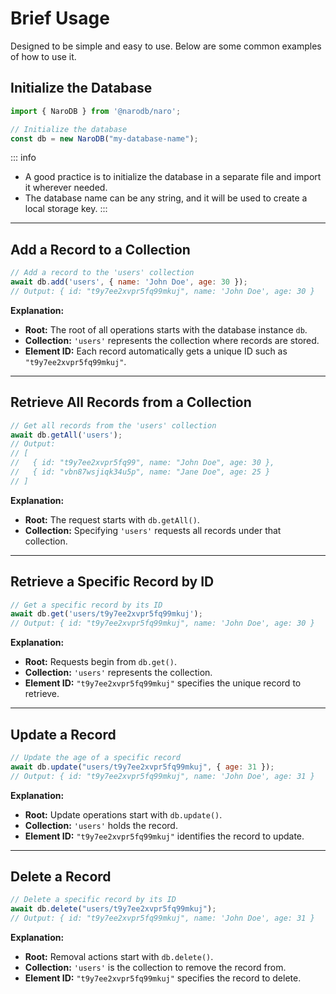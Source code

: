 # Brief Usage

Designed to be simple and easy to use. Below are some common examples of how to use it.

## Initialize the Database

```javascript
import { NaroDB } from '@narodb/naro';

// Initialize the database
const db = new NaroDB("my-database-name");
```

::: info
- A good practice is to initialize the database in a separate file and import it wherever needed.
- The database name can be any string, and it will be used to create a local storage key.
:::

---

## Add a Record to a Collection

```javascript
// Add a record to the 'users' collection
await db.add('users', { name: 'John Doe', age: 30 });
// Output: { id: "t9y7ee2xvpr5fq99mkuj", name: 'John Doe', age: 30 }
```

**Explanation:**

- **Root:** The root of all operations starts with the database instance `db`.
- **Collection:** `'users'` represents the collection where records are stored.
- **Element ID:** Each record automatically gets a unique ID such as `"t9y7ee2xvpr5fq99mkuj"`.

---

## Retrieve All Records from a Collection

```javascript
// Get all records from the 'users' collection
await db.getAll('users');
// Output:
// [
//   { id: "t9y7ee2xvpr5fq99", name: "John Doe", age: 30 },
//   { id: "vbn87wsjiqk34u5p", name: "Jane Doe", age: 25 }
// ]
```

**Explanation:**

- **Root:** The request starts with `db.getAll()`.
- **Collection:** Specifying `'users'` requests all records under that collection.

---

## Retrieve a Specific Record by ID

```javascript
// Get a specific record by its ID
await db.get('users/t9y7ee2xvpr5fq99mkuj');
// Output: { id: "t9y7ee2xvpr5fq99mkuj", name: 'John Doe', age: 30 }
```

**Explanation:**

- **Root:** Requests begin from `db.get()`.
- **Collection:** `'users'` represents the collection.
- **Element ID:** `"t9y7ee2xvpr5fq99mkuj"` specifies the unique record to retrieve.

---

## Update a Record

```javascript
// Update the age of a specific record
await db.update("users/t9y7ee2xvpr5fq99mkuj", { age: 31 });
// Output: { id: "t9y7ee2xvpr5fq99mkuj", name: 'John Doe', age: 31 }
```

**Explanation:**

- **Root:** Update operations start with `db.update()`.
- **Collection:** `'users'` holds the record.
- **Element ID:** `"t9y7ee2xvpr5fq99mkuj"` identifies the record to update.

---

## Delete a Record

```javascript
// Delete a specific record by its ID
await db.delete("users/t9y7ee2xvpr5fq99mkuj");
// Output: { id: "t9y7ee2xvpr5fq99mkuj", name: 'John Doe', age: 31 }
```

**Explanation:**

- **Root:** Removal actions start with `db.delete()`.
- **Collection:** `'users'` is the collection to remove the record from.
- **Element ID:** `"t9y7ee2xvpr5fq99mkuj"` specifies the record to delete.
